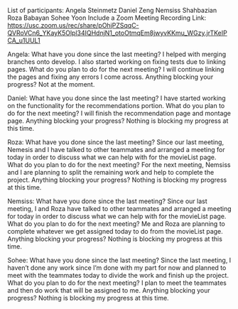 List of participants: 
Angela Steinmetz 
Daniel Zeng 
Nemsiss Shahbazian
Roza Babayan 
Sohee Yoon 
Include a Zoom Meeting Recording Link: 
https://usc.zoom.us/rec/share/pOhjPZSqqC-QVRoVCn6_YKayK5Olpl34IQHdnjN1_otoOtmqEm8jwyvKKmu_WGzy.jrTKeIPCA_u1UUL1

Angela: 
What have you done since the last meeting?
I helped with merging branches onto develop. I also started working on fixing tests due to linking pages.
What do you plan to do for the next meeting? 
I will continue linking the pages and fixing any errors I come across.
Anything blocking your progress? Not at the moment.


Daniel: 
What have you done since the last meeting? 
I have started working on the functionality for the recommendations portion.
What do you plan to do for the next meeting? 
I will finish the recommendation page and montage page.
Anything blocking your progress? 
Nothing is blocking my progress at this time.


Roza:
What have you done since the last meeting? 
Since our last meeting, Nemesis and I  have talked to other teammates and arranged a meeting for today in order to discuss what we can help with for the movieList page.
What do you plan to do for the next meeting? 
For the next meeting, Nemsiss and I are planning to split the remaining work and  help to complete the project.
Anything blocking your progress? Nothing is blocking my progress at this time.


Nemsiss:
 What have you done since the last meeting?
Since our last meeting, I and Roza have talked to other teammates and arranged a meeting for today in order to discuss what we can help with for the movieList page.
What do you plan to do for the next meeting?
 Me and Roza are planning to complete whatever we get assigned today to do from the movieList page.
Anything blocking your progress? Nothing is blocking my progress at this time.


Sohee: 
What have you done since the last meeting? 
Since the last meeting, I haven’t done any work since I’m done with my part for now and planned to meet with the teammates today to divide the work and finish up the project. What do you plan to do for the next meeting? 
I plan to meet the teammates and then do work that will be assigned to me.
Anything blocking your progress? 
Nothing is blocking my progress at this time.



